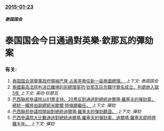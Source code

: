 ### [2015-01-23](/news/2015/01/23/index.md)

##### 泰国国会
#  泰国国会今日通過對英樂·欽那瓦的彈劾案




### 有关:

1. [泰国国会選舉軍政府領袖巴育·占奥差擔任新一屆泰國總理。 ](/news/2019/06/5/泰国国会選舉軍政府領袖巴育-占奥差擔任新一屆泰國總理.md) _上下文: 泰国国会_
2. [泰國最高法院判決已離境的前總理英叻·钦那瓦玩忽職守罪名成立，判處她入獄5年 ](/news/2017/09/27/泰國最高法院判決已離境的前總理英叻-钦那瓦玩忽職守罪名成立-判處她入獄5年.md) _上下文: 英叻·钦那瓦_
3. [巴西聯邦參議院以61票支持、20票反對通過對總統迪爾瑪·羅塞夫的彈劾案，總統一職將由副總統米歇爾·特梅爾繼任。 ](/news/2016/08/31/巴西聯邦參議院以61票支持-20票反對通過對總統迪爾瑪-羅塞夫的彈劾案-總統一職將由副總統米歇爾-特梅爾繼任.md) _上下文: 彈劾_
4. [巴西聯邦參議院開始對總統迪爾瑪·羅塞夫的彈劾聽證。 ](/news/2016/08/25/巴西聯邦參議院開始對總統迪爾瑪-羅塞夫的彈劾聽證.md) _上下文: 彈劾_
5. [ 巴西參議院大比數通過對總統迪爾瑪·羅塞夫的彈劾案，迪爾瑪·羅塞夫即時停職半年。 ](/news/2016/05/12/巴西參議院大比數通過對總統迪爾瑪-羅塞夫的彈劾案-迪爾瑪-羅塞夫即時停職半年.md) _上下文: 彈劾_
